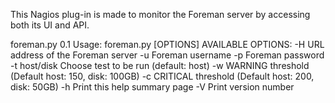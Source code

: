 This Nagios plug-in is made to monitor the Foreman server by accessing both its UI and API.foreman.py 0.1Usage: foreman.py [OPTIONS]AVAILABLE OPTIONS:-H <url>        URL address of the Foreman server-u <user>       Foreman username-p <pass>       Foreman password-t host/disk    Choose test to be run (default: host)-w              WARNING threshold                (Default host: 150, disk: 100GB)-c              CRITICAL threshold                (Default host: 200, disk: 50GB)-h              Print this help summary page-V              Print version number